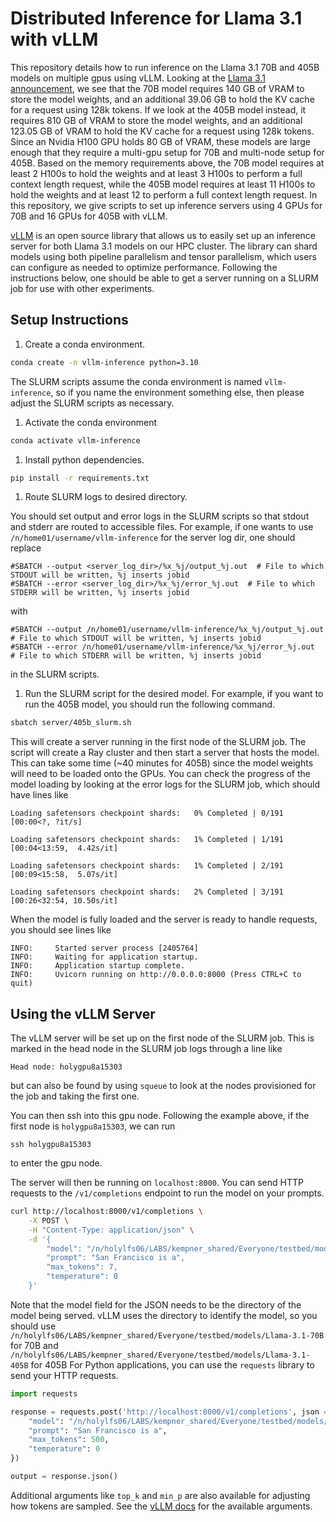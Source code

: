 # Distributed Inference for Llama 3.1 with vLLM 

This repository details how to run inference on the Llama 3.1 70B and 405B models on multiple gpus using vLLM.
Looking at the [Llama 3.1 announcement](https://huggingface.co/blog/llama31), we see that the 70B model requires 140 GB of VRAM to store the model weights, and an additional 39.06 GB to hold the KV cache for a request using 128k tokens.
If we look at the 405B model instead, it requires 810 GB of VRAM to store the model weights, and an additional 123.05 GB of VRAM to hold the KV cache for a request using 128k tokens.
Since an Nvidia H100 GPU holds 80 GB of VRAM, these models are large enough that they require a multi-gpu setup for 70B and multi-node setup for 405B.
Based on the memory requirements above, the 70B model requires at least 2 H100s to hold the weights and at least 3 H100s to perform a full context length request, while the 405B model requires at least 11 H100s to hold the weights and at least 12 to perform a full context length request.
In this repository, we give scripts to set up inference servers using 4 GPUs for 70B and 16 GPUs for 405B with vLLM.

[vLLM](https://docs.vllm.ai/en/latest/index.html) is an open source library that allows us to easily set up an inference server for both Llama 3.1 models on our HPC cluster. The library can shard models using both pipeline parallelism and tensor parallelism, which users can configure as needed to optimize performance.
Following the instructions below, one should be able to get a server running on a SLURM job for use with other experiments.

## Setup Instructions

1. Create a conda environment.

```bash
conda create -n vllm-inference python=3.10
```
The SLURM scripts assume the conda environment is named `vllm-inference`, so if you name the environment something else, then please adjust the SLURM scripts as necessary.

1. Activate the conda environment

```bash
conda activate vllm-inference
```

1. Install python dependencies.

```bash
pip install -r requirements.txt
```

1. Route SLURM logs to desired directory.

You should set output and error logs in the SLURM scripts so that stdout and stderr are routed to accessible files. For example, if one wants to use `/n/home01/username/vllm-inference` for the server log dir, one should replace
```
#SBATCH --output <server_log_dir>/%x_%j/output_%j.out  # File to which STDOUT will be written, %j inserts jobid
#SBATCH --error <server_log_dir>/%x_%j/error_%j.out  # File to which STDERR will be written, %j inserts jobid
```
with
```
#SBATCH --output /n/home01/username/vllm-inference/%x_%j/output_%j.out  # File to which STDOUT will be written, %j inserts jobid
#SBATCH --error /n/home01/username/vllm-inference/%x_%j/error_%j.out  # File to which STDERR will be written, %j inserts jobid
```
in the SLURM scripts.

1. Run the SLURM script for the desired model. For example, if you want to run the 405B model, you should run the following command.

```bash
sbatch server/405b_slurm.sh
```
This will create a server running in the first node of the SLURM job.
The script will create a Ray cluster and then start a server that hosts the model.
This can take some time (~40 minutes for 405B) since the model weights will need to be loaded onto the GPUs.
You can check the progress of the model loading by looking at the error logs for the SLURM job, which should have lines like
```
Loading safetensors checkpoint shards:   0% Completed | 0/191 [00:00<?, ?it/s]

Loading safetensors checkpoint shards:   1% Completed | 1/191 [00:04<13:59,  4.42s/it]

Loading safetensors checkpoint shards:   1% Completed | 2/191 [00:09<15:58,  5.07s/it]

Loading safetensors checkpoint shards:   2% Completed | 3/191 [00:26<32:54, 10.50s/it]
```
When the model is fully loaded and the server is ready to handle requests, you should see lines like
```
INFO:     Started server process [2405764]
INFO:     Waiting for application startup.
INFO:     Application startup complete.
INFO:     Uvicorn running on http://0.0.0.0:8000 (Press CTRL+C to quit)
```

## Using the vLLM Server

The vLLM server will be set up on the first node of the SLURM job.
This is marked in the head node in the SLURM job logs through a line like
```
Head node: holygpu8a15303
```
but can also be found by using `squeue` to look at the nodes provisioned for the job and taking the first one.

You can then ssh into this gpu node. Following the example above, if the first node is `holygpu8a15303`, we can run
```
ssh holygpu8a15303
```
to enter the gpu node.

The server will then be running on `localhost:8000`. You can send HTTP requests to the `/v1/completions` endpoint to run the model on your prompts.
```bash
curl http://localhost:8000/v1/completions \
    -X POST \
    -H "Content-Type: application/json" \
    -d '{
        "model": "/n/holylfs06/LABS/kempner_shared/Everyone/testbed/models/Llama-3.1-405B",
        "prompt": "San Francisco is a",
        "max_tokens": 7,
        "temperature": 0
    }'
```
Note that the model field for the JSON needs to be the directory of the model being served. vLLM uses the directory to identify the model, so you should use `/n/holylfs06/LABS/kempner_shared/Everyone/testbed/models/Llama-3.1-70B` for 70B and `/n/holylfs06/LABS/kempner_shared/Everyone/testbed/models/Llama-3.1-405B` for 405B
For Python applications, you can use the `requests` library to send your HTTP requests.
```python
import requests

response = requests.post('http://localhost:8000/v1/completions', json = {
    "model": "/n/holylfs06/LABS/kempner_shared/Everyone/testbed/models/Llama-3.1-405B",
    "prompt": "San Francisco is a",
    "max_tokens": 500,
    "temperature": 0
})

output = response.json()
```

Additional arguments like `top_k` and `min_p` are also available for adjusting how tokens are sampled. See the [vLLM docs](https://docs.vllm.ai/en/latest/dev/sampling_params.html) for the available arguments.
